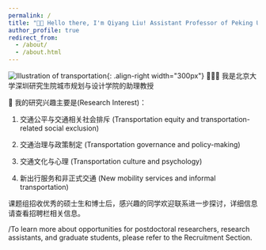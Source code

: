 ```yaml
---
permalink: /
title: "👋🏼 Hello there, I'm Qiyang Liu! Assistant Professor of Peking University"
author_profile: true
redirect_from: 
  - /about/
  - /about.html
---
```




![Illustration of transportation](/images/ttransportation_bot.png){: .align-right width="300px"}
👨🏻‍💻 我是北京大学深圳研究生院城市规划与设计学院的助理教授


🔬 我的研究兴趣主要是(Research Interest)：

1. 交通公平与交通相关社会排斥
(Transportation equity and transportation-related social exclusion)

2. 交通治理与政策制定
(Transportation governance and policy-making)

3. 交通文化与心理
(Transportation culture and psychology)   

4. 新出行服务和非正式交通
(New mobility services and informal transportation)
   

课题组招收优秀的硕士生和博士后，感兴趣的同学欢迎联系进一步探讨，详细信息请查看招聘栏相关信息。

/To learn more about opportunities for postdoctoral researchers, research assistants, and graduate students, please refer to the Recruitment Section.

